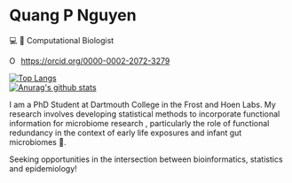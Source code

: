 # Quang P Nguyen
:computer: 🧬 Computational Biologist   

<div itemscope itemtype="https://schema.org/Person"><a itemprop="sameAs" content="https://orcid.org/0000-0002-2072-3279" href="https://orcid.org/0000-0002-2072-3279" target="orcid.widget" rel="me noopener noreferrer" style="vertical-align:top;"><img src="https://orcid.org/sites/default/files/images/orcid_16x16.png" style="width:1em;margin-right:.5em;" alt="ORCID iD icon">https://orcid.org/0000-0002-2072-3279</a></div>  

[![Top Langs](https://github-readme-stats.vercel.app/api/top-langs/?username=qpmnguyen&hide=html,jupyter%20notebook,javascript,css&layout=compact)](https://github.com/anuraghazra/github-readme-stats)  
[![Anurag's github stats](https://github-readme-stats.vercel.app/api?username=qpmnguyen&show_icons=true)](https://github.com/anuraghazra/github-readme-stats)

I am a PhD Student at Dartmouth College in the Frost and Hoen Labs. My research involves developing statistical methods to incorporate functional information for microbiome research , particularly the role of functional redundancy in the context of early life exposures and infant gut microbiomes 🦠.  

Seeking opportunities in the intersection between bioinformatics, statistics and epidemiology!

